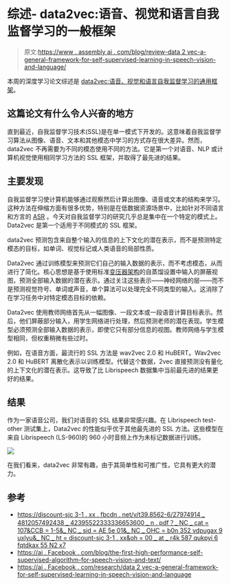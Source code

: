 # 综述- data2vec:语音、视觉和语言自我监督学习的一般框架

> 原文:[https://www . assembly ai . com/blog/review-data 2 vec-a-general-framework-for-self-supervised-learning-in-speech-vision-and-language/](https://www.assemblyai.com/blog/review-data2vec-a-general-framework-for-self-supervised-learning-in-speech-vision-and-language/)

本周的深度学习论文综述是 [data2vec:语音、视觉和语言自我监督学习的通用框架](https://ai.facebook.com/research/data2vec-a-general-framework-for-self-supervised-learning-in-speech-vision-and-language/)。

## 这篇论文有什么令人兴奋的地方

直到最近，自我监督学习技术(SSL)是在单一模式下开发的。这意味着自我监督学习算法从图像、语音、文本和其他模态中学习的方式存在很大差异。然而，data2vec 不再需要为不同的模态使用不同的方法。它是第一个对语音、NLP 或计算机视觉使用相同学习方法的 SSL 框架，并取得了最先进的结果。

## 主要发现

自我监督学习使计算机能够通过观察然后计算出图像、语音或文本的结构来学习。这种方法在伸缩方面有很多优势，特别是在低数据资源场景中，比如针对不同语言和方言的 [ASR](https://www.assemblyai.com/blog/what-is-asr/) 。今天对自我监督学习的研究几乎总是集中在一个特定的模式上。Data2vec 是第一个适用于不同模式的 SSL 框架。

data2vec 预测包含来自整个输入的信息的上下文化的潜在表示，而不是预测特定模态的目标，如单词、视觉标记或人类语音的局部性质。

Data2vec 通过训练模型来预测它们自己的输入数据的表示，而不考虑模态，从而进行了简化。核心思想是基于使用标准[变压器架构](https://www.assemblyai.com/blog/an-overview-of-transducer-models-for-asr/)的自蒸馏设置中输入的屏蔽视图，预测全部输入数据的潜在表示。通过关注这些表示——神经网络的层——而不是预测视觉符号、单词或声音，单个算法可以处理完全不同类型的输入。这消除了在学习任务中对特定模态目标的依赖。

Data2vec 使用教师网络首先从一幅图像、一段文本或一段语音计算目标表示。然后，他们屏蔽部分输入，用学生网络进行处理，然后预测老师的潜在表现。学生模型必须预测全部输入数据的表示，即使它只有部分信息的视图。教师网络与学生模型相同，但权重稍微有些过时。

例如，在语音方面，最流行的 SSL 方法是 wav2vec 2.0 和 HuBERT。Wav2vec 2.0 和 HuBERT 离散化表示以训练模型。代替这个数据，2vec 直接预测没有量化的上下文化的潜在表示。这导致了比 Librispeech 数据集中当前最先进的结果更好的结果。

## 结果

作为一家语音公司，我们对语音的 SSL 结果非常感兴趣。在 Librispeech test-other 测试集上，Data2vec 的性能似乎优于其他最先进的 SSL 方法。这些模型在来自 Librispeech (LS-960)的 960 小时音频上作为未标记数据进行训练。

![](../Images/cdf5e3c6313c13eaa0ef2a56a5be35cc.png)

在我们看来，data2vec 非常有趣，由于其简单性和可推广性，它具有更大的潜力。

## 参考

*   [https://discount-sjc 3-1 . xx . fbcdn . net/v/t39.8562-6/27974914 _ 4812057492438 _ 42395522333336653600 _ n . pdf？_ NC _ cat = 107&CCB = 1-5&_ NC _ sid = AE 5e 01&_ NC _ OHC = b0n 352 vdpugax 9 uxlyu&_ NC _ ht = discount-sjc 3-1 . xx&oh = 00 _ at _ r4k 587 qukpyi 6 fqtdkax 55 N2 x7](https://scontent-sjc3-1.xx.fbcdn.net/v/t39.8562-6/271974914_483120576492438_4239522333319653600_n.pdf?_nc_cat=107&ccb=1-5&_nc_sid=ae5e01&_nc_ohc=B0n352vDpUgAX9UXlyu&_nc_ht=scontent-sjc3-1.xx&oh=00_AT_r4K587qUKPYI6fQPtdkaX55n2x7WRH6ifbtEe6PyOGw&oe=61F5F211)
*   [https://ai . Facebook . com/blog/the-first-high-performance-self-supervised-algorithm-for-speech-vision-and-text/](https://ai.facebook.com/blog/the-first-high-performance-self-supervised-algorithm-that-works-for-speech-vision-and-text/)
*   [https://ai . Facebook . com/research/data 2 vec-a-general-framework-for-self-supervised-learning-in-speech-vision-and-language](https://ai.facebook.com/research/data2vec-a-general-framework-for-self-supervised-learning-in-speech-vision-and-language)